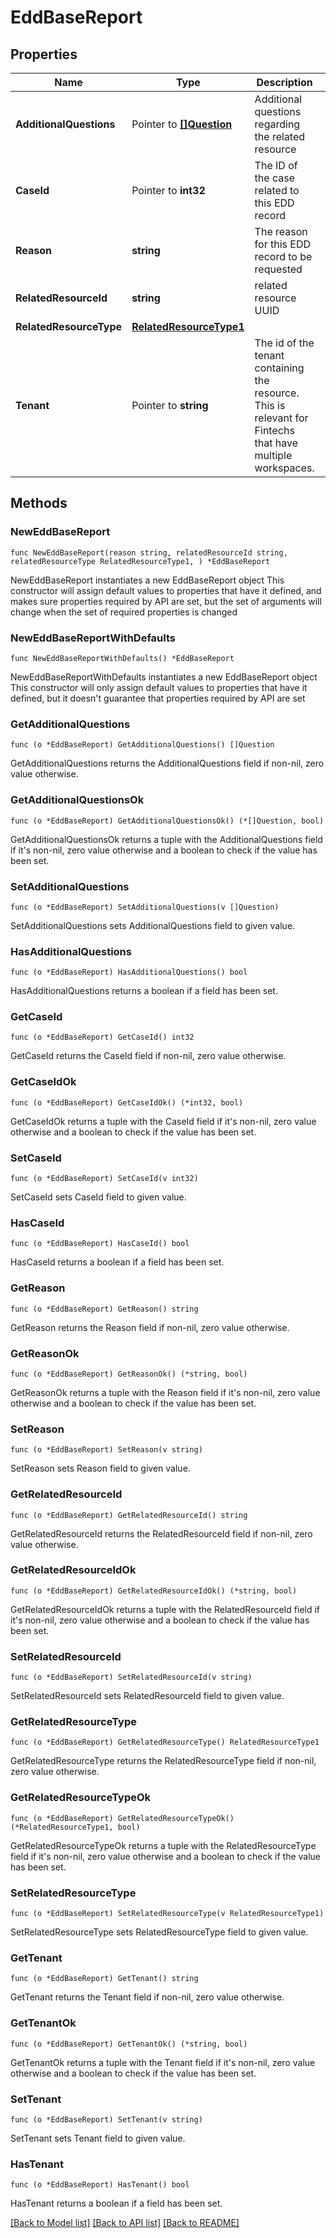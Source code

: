 # EddBaseReport

## Properties

Name | Type | Description | Notes
------------ | ------------- | ------------- | -------------
**AdditionalQuestions** | Pointer to [**[]Question**](Question.md) | Additional questions regarding the related resource | [optional] 
**CaseId** | Pointer to **int32** | The ID of the case related to this EDD record | [optional] 
**Reason** | **string** | The reason for this EDD record to be requested | 
**RelatedResourceId** | **string** | related resource UUID | 
**RelatedResourceType** | [**RelatedResourceType1**](RelatedResourceType1.md) |  | 
**Tenant** | Pointer to **string** | The id of the tenant containing the resource. This is relevant for Fintechs that have multiple workspaces.  | [optional] 

## Methods

### NewEddBaseReport

`func NewEddBaseReport(reason string, relatedResourceId string, relatedResourceType RelatedResourceType1, ) *EddBaseReport`

NewEddBaseReport instantiates a new EddBaseReport object
This constructor will assign default values to properties that have it defined,
and makes sure properties required by API are set, but the set of arguments
will change when the set of required properties is changed

### NewEddBaseReportWithDefaults

`func NewEddBaseReportWithDefaults() *EddBaseReport`

NewEddBaseReportWithDefaults instantiates a new EddBaseReport object
This constructor will only assign default values to properties that have it defined,
but it doesn't guarantee that properties required by API are set

### GetAdditionalQuestions

`func (o *EddBaseReport) GetAdditionalQuestions() []Question`

GetAdditionalQuestions returns the AdditionalQuestions field if non-nil, zero value otherwise.

### GetAdditionalQuestionsOk

`func (o *EddBaseReport) GetAdditionalQuestionsOk() (*[]Question, bool)`

GetAdditionalQuestionsOk returns a tuple with the AdditionalQuestions field if it's non-nil, zero value otherwise
and a boolean to check if the value has been set.

### SetAdditionalQuestions

`func (o *EddBaseReport) SetAdditionalQuestions(v []Question)`

SetAdditionalQuestions sets AdditionalQuestions field to given value.

### HasAdditionalQuestions

`func (o *EddBaseReport) HasAdditionalQuestions() bool`

HasAdditionalQuestions returns a boolean if a field has been set.

### GetCaseId

`func (o *EddBaseReport) GetCaseId() int32`

GetCaseId returns the CaseId field if non-nil, zero value otherwise.

### GetCaseIdOk

`func (o *EddBaseReport) GetCaseIdOk() (*int32, bool)`

GetCaseIdOk returns a tuple with the CaseId field if it's non-nil, zero value otherwise
and a boolean to check if the value has been set.

### SetCaseId

`func (o *EddBaseReport) SetCaseId(v int32)`

SetCaseId sets CaseId field to given value.

### HasCaseId

`func (o *EddBaseReport) HasCaseId() bool`

HasCaseId returns a boolean if a field has been set.

### GetReason

`func (o *EddBaseReport) GetReason() string`

GetReason returns the Reason field if non-nil, zero value otherwise.

### GetReasonOk

`func (o *EddBaseReport) GetReasonOk() (*string, bool)`

GetReasonOk returns a tuple with the Reason field if it's non-nil, zero value otherwise
and a boolean to check if the value has been set.

### SetReason

`func (o *EddBaseReport) SetReason(v string)`

SetReason sets Reason field to given value.


### GetRelatedResourceId

`func (o *EddBaseReport) GetRelatedResourceId() string`

GetRelatedResourceId returns the RelatedResourceId field if non-nil, zero value otherwise.

### GetRelatedResourceIdOk

`func (o *EddBaseReport) GetRelatedResourceIdOk() (*string, bool)`

GetRelatedResourceIdOk returns a tuple with the RelatedResourceId field if it's non-nil, zero value otherwise
and a boolean to check if the value has been set.

### SetRelatedResourceId

`func (o *EddBaseReport) SetRelatedResourceId(v string)`

SetRelatedResourceId sets RelatedResourceId field to given value.


### GetRelatedResourceType

`func (o *EddBaseReport) GetRelatedResourceType() RelatedResourceType1`

GetRelatedResourceType returns the RelatedResourceType field if non-nil, zero value otherwise.

### GetRelatedResourceTypeOk

`func (o *EddBaseReport) GetRelatedResourceTypeOk() (*RelatedResourceType1, bool)`

GetRelatedResourceTypeOk returns a tuple with the RelatedResourceType field if it's non-nil, zero value otherwise
and a boolean to check if the value has been set.

### SetRelatedResourceType

`func (o *EddBaseReport) SetRelatedResourceType(v RelatedResourceType1)`

SetRelatedResourceType sets RelatedResourceType field to given value.


### GetTenant

`func (o *EddBaseReport) GetTenant() string`

GetTenant returns the Tenant field if non-nil, zero value otherwise.

### GetTenantOk

`func (o *EddBaseReport) GetTenantOk() (*string, bool)`

GetTenantOk returns a tuple with the Tenant field if it's non-nil, zero value otherwise
and a boolean to check if the value has been set.

### SetTenant

`func (o *EddBaseReport) SetTenant(v string)`

SetTenant sets Tenant field to given value.

### HasTenant

`func (o *EddBaseReport) HasTenant() bool`

HasTenant returns a boolean if a field has been set.


[[Back to Model list]](../README.md#documentation-for-models) [[Back to API list]](../README.md#documentation-for-api-endpoints) [[Back to README]](../README.md)


